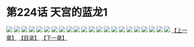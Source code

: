 # 第224话 天宫的蓝龙1
![](https://s2.baozimh.com/scomic/sanyanxiaotianlu-samanhua/0/223-mnk0/1.jpg)
![](https://s2.baozimh.com/scomic/sanyanxiaotianlu-samanhua/0/223-mnk0/2.jpg)
![](https://s2.baozimh.com/scomic/sanyanxiaotianlu-samanhua/0/223-mnk0/3.jpg)
![](https://s2.baozimh.com/scomic/sanyanxiaotianlu-samanhua/0/223-mnk0/4.jpg)
![](https://s2.baozimh.com/scomic/sanyanxiaotianlu-samanhua/0/223-mnk0/5.jpg)
![](https://s2.baozimh.com/scomic/sanyanxiaotianlu-samanhua/0/223-mnk0/6.jpg)
![](https://s2.baozimh.com/scomic/sanyanxiaotianlu-samanhua/0/223-mnk0/7.jpg)
![](https://s2.baozimh.com/scomic/sanyanxiaotianlu-samanhua/0/223-mnk0/8.jpg)
![](https://s2.baozimh.com/scomic/sanyanxiaotianlu-samanhua/0/223-mnk0/9.jpg)
![](https://s2.baozimh.com/scomic/sanyanxiaotianlu-samanhua/0/223-mnk0/10.jpg)
![](https://s2.baozimh.com/scomic/sanyanxiaotianlu-samanhua/0/223-mnk0/11.jpg)
![](https://s2.baozimh.com/scomic/sanyanxiaotianlu-samanhua/0/223-mnk0/12.jpg)
![](https://s2.baozimh.com/scomic/sanyanxiaotianlu-samanhua/0/223-mnk0/13.jpg)
![](https://s2.baozimh.com/scomic/sanyanxiaotianlu-samanhua/0/223-mnk0/14.jpg)
![](https://s2.baozimh.com/scomic/sanyanxiaotianlu-samanhua/0/223-mnk0/15.jpg)
![](https://s2.baozimh.com/scomic/sanyanxiaotianlu-samanhua/0/223-mnk0/16.jpg)
![](https://s2.baozimh.com/scomic/sanyanxiaotianlu-samanhua/0/223-mnk0/17.jpg)
![](https://s2.baozimh.com/scomic/sanyanxiaotianlu-samanhua/0/223-mnk0/18.jpg)
![](https://s2.baozimh.com/scomic/sanyanxiaotianlu-samanhua/0/223-mnk0/19.jpg)
![](https://s2.baozimh.com/scomic/sanyanxiaotianlu-samanhua/0/223-mnk0/20.jpg)
![](https://s2.baozimh.com/scomic/sanyanxiaotianlu-samanhua/0/223-mnk0/21.jpg)
![](https://s2.baozimh.com/scomic/sanyanxiaotianlu-samanhua/0/223-mnk0/22.jpg)
[【上一章】](./223.md)
[【目录】](./README.md)
[【下一章】](./225.md)
